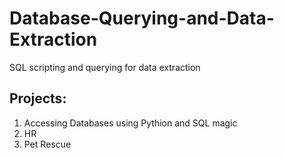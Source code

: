 # Database-Querying-and-Data-Extraction
SQL scripting and querying for data extraction

## Projects:
1. Accessing Databases using Pythion and SQL magic
2. HR
3. Pet Rescue
